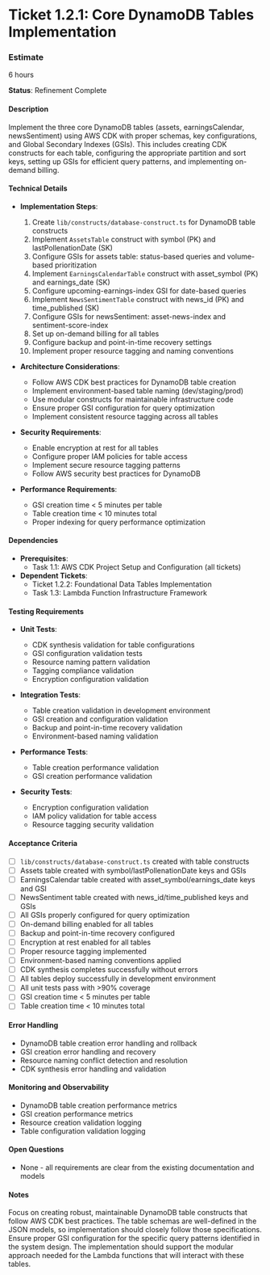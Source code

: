 # Ticket 1.2.1: Core DynamoDB Tables Implementation

### Estimate
6 hours

**Status**: Refinement Complete

#### Description
Implement the three core DynamoDB tables (assets, earningsCalendar, newsSentiment) using AWS CDK with proper schemas, key configurations, and Global Secondary Indexes (GSIs). This includes creating CDK constructs for each table, configuring the appropriate partition and sort keys, setting up GSIs for efficient query patterns, and implementing on-demand billing.

#### Technical Details
- **Implementation Steps**:
  1. Create `lib/constructs/database-construct.ts` for DynamoDB table constructs
  2. Implement `AssetsTable` construct with symbol (PK) and lastPollenationDate (SK)
  3. Configure GSIs for assets table: status-based queries and volume-based prioritization
  4. Implement `EarningsCalendarTable` construct with asset_symbol (PK) and earnings_date (SK)
  5. Configure upcoming-earnings-index GSI for date-based queries
  6. Implement `NewsSentimentTable` construct with news_id (PK) and time_published (SK)
  7. Configure GSIs for newsSentiment: asset-news-index and sentiment-score-index
  8. Set up on-demand billing for all tables
  9. Configure backup and point-in-time recovery settings
  10. Implement proper resource tagging and naming conventions

- **Architecture Considerations**:
  - Follow AWS CDK best practices for DynamoDB table creation
  - Implement environment-based table naming (dev/staging/prod)
  - Use modular constructs for maintainable infrastructure code
  - Ensure proper GSI configuration for query optimization
  - Implement consistent resource tagging across all tables

- **Security Requirements**:
  - Enable encryption at rest for all tables
  - Configure proper IAM policies for table access
  - Implement secure resource tagging patterns
  - Follow AWS security best practices for DynamoDB

- **Performance Requirements**:
  - GSI creation time < 5 minutes per table
  - Table creation time < 10 minutes total
  - Proper indexing for query performance optimization

#### Dependencies
- **Prerequisites**:
  - Task 1.1: AWS CDK Project Setup and Configuration (all tickets)
- **Dependent Tickets**:
  - Ticket 1.2.2: Foundational Data Tables Implementation
  - Task 1.3: Lambda Function Infrastructure Framework

#### Testing Requirements
- **Unit Tests**:
  - CDK synthesis validation for table configurations
  - GSI configuration validation tests
  - Resource naming pattern validation
  - Tagging compliance validation
  - Encryption configuration validation

- **Integration Tests**:
  - Table creation validation in development environment
  - GSI creation and configuration validation
  - Backup and point-in-time recovery validation
  - Environment-based naming validation

- **Performance Tests**:
  - Table creation performance validation
  - GSI creation performance validation

- **Security Tests**:
  - Encryption configuration validation
  - IAM policy validation for table access
  - Resource tagging security validation

#### Acceptance Criteria
- [ ] `lib/constructs/database-construct.ts` created with table constructs
- [ ] Assets table created with symbol/lastPollenationDate keys and GSIs
- [ ] EarningsCalendar table created with asset_symbol/earnings_date keys and GSI
- [ ] NewsSentiment table created with news_id/time_published keys and GSIs
- [ ] All GSIs properly configured for query optimization
- [ ] On-demand billing enabled for all tables
- [ ] Backup and point-in-time recovery configured
- [ ] Encryption at rest enabled for all tables
- [ ] Proper resource tagging implemented
- [ ] Environment-based naming conventions applied
- [ ] CDK synthesis completes successfully without errors
- [ ] All tables deploy successfully in development environment
- [ ] All unit tests pass with >90% coverage
- [ ] GSI creation time < 5 minutes per table
- [ ] Table creation time < 10 minutes total

#### Error Handling
- DynamoDB table creation error handling and rollback
- GSI creation error handling and recovery
- Resource naming conflict detection and resolution
- CDK synthesis error handling and validation

#### Monitoring and Observability
- DynamoDB table creation performance metrics
- GSI creation performance metrics
- Resource creation validation logging
- Table configuration validation logging

#### Open Questions
- None - all requirements are clear from the existing documentation and models

#### Notes
Focus on creating robust, maintainable DynamoDB table constructs that follow AWS CDK best practices. The table schemas are well-defined in the JSON models, so implementation should closely follow those specifications. Ensure proper GSI configuration for the specific query patterns identified in the system design. The implementation should support the modular approach needed for the Lambda functions that will interact with these tables. 